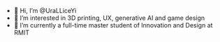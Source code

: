 - 👋 Hi, I’m @UraLLiceYi
- 👀 I’m interested in 3D printing, UX, generative AI and game design
- 🌱 I’m currently a full-time master student of Innovation and Design at RMIT 



